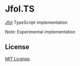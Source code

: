 # Jfol.TS

[Jfol](https://github.com/MeilCli/Jfol) TypeScript implementation

Note: Experimental implementation

## License

[MIT License](LICENSE).
